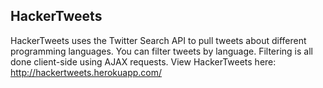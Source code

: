 <h2>HackerTweets</h2>

HackerTweets uses the Twitter Search API to pull tweets about different programming languages. You can filter tweets by language. Filtering is all done client-side using AJAX requests. View HackerTweets here: http://hackertweets.herokuapp.com/